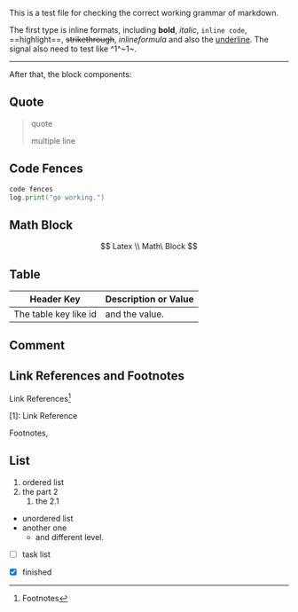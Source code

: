 This is a test file for checking the correct working grammar of markdown.

The first type is inline formats, including **bold**, *italic*, `inline code`, ==highlight==, ~~strikethrough~~, $inline formula$  and also the <u>underline</u>. The signal also need to test like ^1^~1~.

---

After that, the block components:

## Quote

> quote
> 
> multiple line

## Code Fences

```go
code fences
log.print("go working.")
```

## Math Block

$$
Latex \\
Math\ Block
$$

## Table

| Header Key            | Description or Value |
| --------------------- | -------------------- |
| The table key like id | and the value.       |

## Comment

<!--Comment-->

## Link References and Footnotes

Link References[^1]

[1]: Link Reference

Footnotes,

[^1]: Footnotes

## List

1. ordered list
2. the part 2
   1. the 2.1


- unordered list
- another one
  - and different level.

- [ ] task list
- [x] finished



